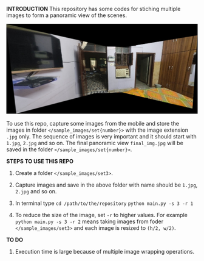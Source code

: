 **INTRODUCTION**
This repository has some codes for stiching multiple images to form a panoramic view of the scenes. 

<p align="center">
  <img src="/sample_images/set1/final_img.jpg" />
</p>

To use this repo, capture some images from the mobile and store the images in folder `</sample_images/set{number}>` with the image extension `.jpg` only. The sequence of images is very important and it should start with `1.jpg`, `2.jpg` and so on. The final panoramic view `final_img.jpg` will be saved in the folder `</sample_images/set{number}>`. 



**STEPS TO USE THIS REPO**
1. Create a folder `</sample_images/set3>`.
2. Capture images and save in the above folder with name should be `1.jpg`, `2.jpg` and so on.
3. In terminal type 
`cd /path/to/the/repository`
`python main.py -s 3 -r 1`


4. To reduce the size of the image, set `-r` to higher values. 
For example  `python main.py -s 3 -r 2` means taking images from foder `</sample_images/set3>` and each image is resized to `(h/2, w/2)`.





**TO DO**
1. Execution time is large because of multiple image wrapping operations.


